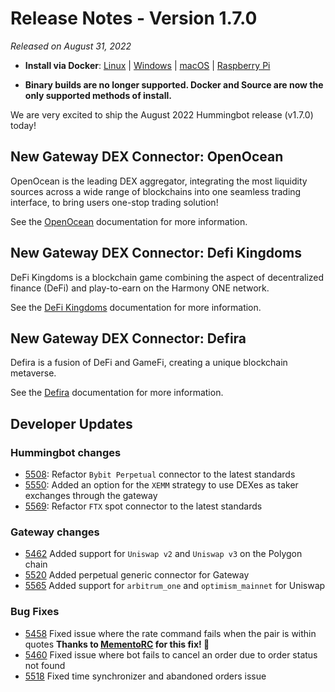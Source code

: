 # Release Notes - Version 1.7.0

*Released on August 31, 2022*

- **Install via Docker**: [Linux](/installation/docker/#linuxubuntu) | [Windows](/installation/docker/#windows) | [macOS](/installation/docker/#macos) | [Raspberry Pi](/installation/raspberry-pi/#install-via-docker)

- **Binary builds are no longer supported. Docker and Source are now the only supported methods of install.**

We are very excited to ship the August 2022 Hummingbot release (v1.7.0) today!

## New Gateway DEX Connector: OpenOcean

OpenOcean is the leading DEX aggregator, integrating the most liquidity sources across a wide range of blockchains into one seamless trading interface, to bring users one-stop trading solution!

See the [OpenOcean](/gateway/exchanges/openocean/) documentation for more information.

## New Gateway DEX Connector: Defi Kingdoms

DeFi Kingdoms is a blockchain game combining the aspect of decentralized finance (DeFi) and play-to-earn on the Harmony ONE network.

See the [DeFi Kingdoms](/gateway/exchanges/defi-kingdoms/) documentation for more information.

## New Gateway DEX Connector: Defira

Defira is a fusion of DeFi and GameFi, creating a unique blockchain metaverse.

See the [Defira](/gateway/exchanges/defira/) documentation for more information.

## Developer Updates

### Hummingbot changes

- [5508](https://github.com/hummingbot/hummingbot/pull/5508): Refactor `Bybit Perpetual` connector to the latest standards
- [5550](https://github.com/hummingbot/hummingbot/pull/5550): Added an option for the `XEMM` strategy to use DEXes as taker exchanges through the gateway
- [5569](https://github.com/hummingbot/hummingbot/pull/5569): Refactor `FTX` spot connector to the latest standards

### Gateway changes

- [5462](https://github.com/hummingbot/hummingbot/pull/5462) Added support for `Uniswap v2` and `Uniswap v3` on the Polygon chain
- [5520](https://github.com/hummingbot/hummingbot/pull/5520) Added perpetual generic connector for Gateway
- [5565](https://github.com/hummingbot/hummingbot/pull/5565) Added support for `arbitrum_one` and `optimism_mainnet` for Uniswap

### Bug Fixes

- [5458](https://github.com/hummingbot/hummingbot/pull/5458) Fixed issue where the rate command fails when the pair is within quotes **Thanks to [MementoRC](https://github.com/MementoRC) for this fix! 🙏**
- [5460](https://github.com/hummingbot/hummingbot/pull/5460) Fixed issue where bot fails to cancel an order due to order status not found
- [5518](https://github.com/hummingbot/hummingbot/pull/5518) Fixed time synchronizer and abandoned orders issue
